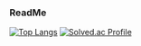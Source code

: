 ### ReadMe
[![Top Langs](https://github-readme-stats.vercel.app/api/top-langs/?username=rudejr&langs_count=8)](https://github.com/rudejr/github-readme-stats)
[![Solved.ac Profile](http://mazassumnida.wtf/api/mini/generate_badge?boj=rudejr)](https://solved.ac/rudejr)
<!--
**rudejr/rudejr** is a ✨ _special_ ✨ repository because its `README.md` (this file) appears on your GitHub profile.

Here are some ideas to get you started:

- 🔭 I’m currently working on ...
- 🌱 I’m currently learning ...
- 👯 I’m looking to collaborate on ...
- 🤔 I’m looking for help with ...
- 💬 Ask me about ...
- 📫 How to reach me: ...
- 😄 Pronouns: ...
- ⚡ Fun fact: ...
-->
